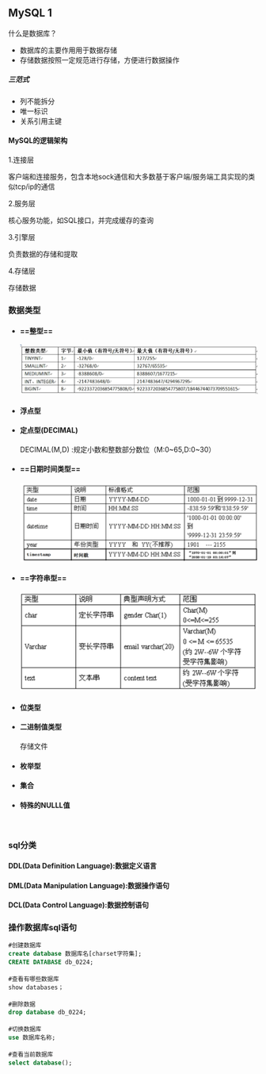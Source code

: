 ## MySQL 1

什么是数据库？

- 数据库的主要作用用于数据存储
- 存储数据按照一定规范进行存储，方便进行数据操作



##### 三范式

- 列不能拆分
- 唯一标识
- 关系引用主键





#### MySQL的逻辑架构

1.连接层

客户端和连接服务，包含本地sock通信和大多数基于客户端/服务端工具实现的类似tcp/ip的通信

2.服务层

核心服务功能，如SQL接口，并完成缓存的查询

3.引擎层

负责数据的存储和提取

4.存储层

存储数据



### 数据类型

- #### ==整型==

  ![image-20220311144036205](MySQL1.assets/image-20220311144036205.png)

  

- #### 浮点型

  

- #### 定点型(DECIMAL)

  DECIMAL(M,D) :规定小数和整数部分数位（M:0~65,D:0~30）

  

- #### ==日期时间类型==

  ![image-20220311144508161](MySQL1.assets/image-20220311144508161.png)

  

- #### ==字符串型==

  ![image-20220311144604931](MySQL1.assets/image-20220311144604931.png)

  

- #### 位类型

- #### 二进制值类型

  存储文件

  

- #### 枚举型

- #### 集合

- #### 特殊的NULLL值

​	



### sql分类

#### DDL(Data Definition Language):数据定义语言

#### DML(Data Manipulation Language):数据操作语句

#### DCL(Data Control Language):数据控制语句



### 操作数据库sql语句

```sql
#创建数据库
create database 数据库名[charset字符集];
CREATE DATABASE db_0224;

#查看有哪些数据库
show databases；

#删除数据
drop database db_0224;

#切换数据库
use 数据库名称;

#查看当前数据库
select database();
```

